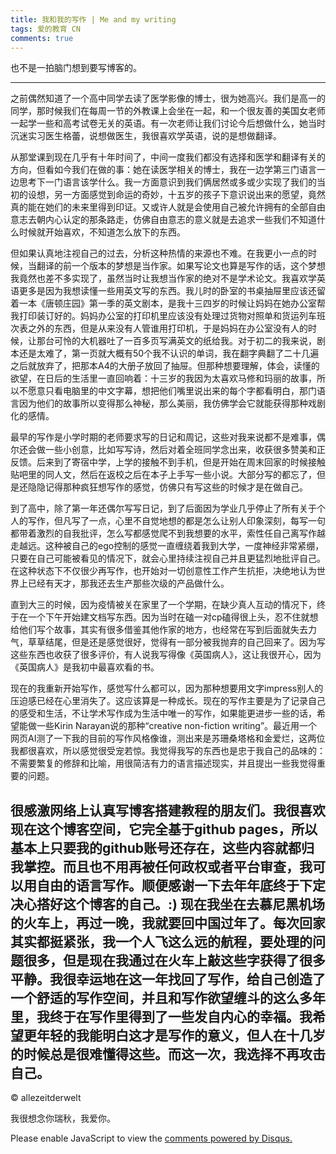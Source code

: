 ```yaml
---
title: 我和我的写作 | Me and my writing
tags: 爱的教育 CN
comments: true
---
```

也不是一拍脑门想到要写博客的。

<!--more-->

---
之前偶然知道了一个高中同学去读了医学影像的博士，很为她高兴。我们是高一的同学，那时候我们在每周一节的外教课上会坐在一起，和一个很友善的美国女老师一起学一些和高考试卷无关的英语。有一次老师让我们讨论今后想做什么，她当时沉迷实习医生格蕾，说想做医生，我很喜欢学英语，说的是想做翻译。

从那堂课到现在几乎有十年时间了，中间一度我们都没有选择和医学和翻译有关的方向，但看如今我们在做的事：她在读医学相关的博士，我在一边学第三门语言一边思考下一门语言该学什么。我一方面意识到我们俩居然或多或少实现了我们的当初的设想，另一方面感觉到命运的奇妙，十五岁的孩子下意识说出来的愿望，竟然真的能在她们的未来里得到印证。又或许人就是会使用自己被允许拥有的全部自由意志去朝内心认定的那条路走，仿佛自由意志的意义就是去追求一些我们不知道什么时候就开始喜欢，不知道怎么放下的东西。

但如果认真地注视自己的过去，分析这种热情的来源也不难。在我更小一点的时候，当翻译的前一个版本的梦想是当作家。如果写论文也算是写作的话，这个梦想我竟然也差不多实现了，虽然当时让我想当作家的绝对不是学术论文。我喜欢学英语更多是因为我想读懂一些用英文写的东西。我儿时的卧室的书桌抽屉里应该还留着一本《唐顿庄园》第一季的英文剧本，是我十三四岁的时候让妈妈在她办公室帮我打印装订好的。妈妈办公室的打印机里应该没有处理过货物对照单和货运列车班次表之外的东西，但是从来没有人管谁用打印机，于是妈妈在办公室没有人的时候，让那台可怜的大机器吐了一百多页写满英文的纸给我。对于初二的我来说，剧本还是太难了，第一页就大概有50个我不认识的单词，我在翻字典翻了二十几遍之后就放弃了，把那本A4的大册子放回了抽屉。但那种想要理解，体会，读懂的欲望，在日后的生活里一直回响着：十三岁的我因为太喜欢马修和玛丽的故事，所以不愿意只看电脑里的中文字幕，想把他们嘴里说出来的每个字都看明白，那门语言因为他们的故事所以变得那么神秘，那么美丽，我仿佛学会它就能获得那种戏剧化的感情。

最早的写作是小学时期的老师要求写的日记和周记，这些对我来说都不是难事，偶尔还会做一些小创意，比如写写诗，然后对着全班同学念出来，收获很多赞美和正反馈。后来到了寄宿中学，上学的接触不到手机，但是开始在周末回家的时候接触贴吧里的同人文，然后在返校之后在本子上手写一些小说。大部分写的都忘了，但是还隐隐记得那种疯狂想写作的感觉，仿佛只有写这些的时候才是在做自己。

到了高中，除了第一年还偶尔写写日记，到了后面因为学业几乎停止了所有关于个人的写作，但凡写了一点，心里不自觉地想的都是怎么让别人印象深刻，每写一句都带着激烈的自我批评，怎么写都感觉爬不到我想要的水平，索性任自己离写作越走越远。这种被自己的ego控制的感觉一直缠绕着我到大学，一度神经非常紧绷，只要在自己可能被看见的情况下，就会心里持续注视自己并且更猛烈地批评自己。在这种状态下不仅很少再写作，也开始对一切创意性工作产生抗拒，决绝地认为世界上已经有天才，那我还去生产那些次级的产品做什么。

直到大三的时候，因为疫情被关在家里了一个学期，在缺少真人互动的情况下，终于在一个下午开始建文档写东西。因为当时在磕一对cp磕得很上头，忍不住就想给他们写个故事，其实有很多借鉴其他作家的地方，也经常在写到后面就失去力气，草草结尾，但是还是感觉很好，觉得有一部分被我抛弃的自己回来了。因为写这些东西也收获了很多评价，有人说我写得像《英国病人》，这让我很开心，因为《英国病人》是我初中最喜欢看的书。

现在的我重新开始写作，感觉写什么都可以，因为那种想要用文字impress别人的压迫感已经在心里消失了。这应该算是一种成长。现在的写作主要是为了记录自己的感受和生活，不让学术写作成为生活中唯一的写作，如果能更进步一些的话，希望能做一些Kirin Narayan说的那种“creative non-fiction writing”。最近用一个网页AI测了一下我的目前的写作风格像谁，测出来是苏珊桑塔格和金爱烂，这两位我都很喜欢，所以感觉很受宠若惊。我觉得我写的东西也是忠于我自己的品味的：不需要繁复的修辞和比喻，用很简洁有力的语言描述现实，并且提出一些我觉得重要的问题。

很感激网络上认真写博客搭建教程的朋友们。我很喜欢现在这个博客空间，它完全基于github pages，所以基本上只要我的github账号还存在，这些内容就都归我掌控。而且也不用再被任何政权或者平台审查，我可以用自由的语言写作。顺便感谢一下去年年底终于下定决心搭好这个博客的自己。:) 现在我坐在去慕尼黑机场的火车上，再过一晚，我就要回中国过年了。每次回家其实都挺紧张，我一个人飞这么远的航程，要处理的问题很多，但是现在我通过在火车上敲这些字获得了很多平静。我很幸运地在这一年找回了写作，给自己创造了一个舒适的写作空间，并且和写作欲望缠斗的这么多年里，我终于在写作里得到了一些发自内心的幸福。我希望更年轻的我能明白这才是写作的意义，但人在十几岁的时候总是很难懂得这些。而这一次，我选择不再攻击自己。
---
© allezeitderwelt

我很想念你瑞秋，我爱你。

<div id="disqus_thread"></div>
<script>
    /**
    *  RECOMMENDED CONFIGURATION VARIABLES: EDIT AND UNCOMMENT THE SECTION BELOW TO INSERT DYNAMIC VALUES FROM YOUR PLATFORM OR CMS.
    *  LEARN WHY DEFINING THESE VARIABLES IS IMPORTANT: https://disqus.com/admin/universalcode/#configuration-variables    */
    /*
    var disqus_config = function () {
    this.page.url = PAGE_URL;  // Replace PAGE_URL with your page's canonical URL variable
    this.page.identifier = PAGE_IDENTIFIER; // Replace PAGE_IDENTIFIER with your page's unique identifier variable
    };
    */
    (function() { // DON'T EDIT BELOW THIS LINE
    var d = document, s = d.createElement('script');
    s.src = 'https://https-allezeitderwelt-github-io.disqus.com/embed.js';
    s.setAttribute('data-timestamp', +new Date());
    (d.head || d.body).appendChild(s);
    })();
</script>
<noscript>Please enable JavaScript to view the <a href="https://disqus.com/?ref_noscript">comments powered by Disqus.</a></noscript>
